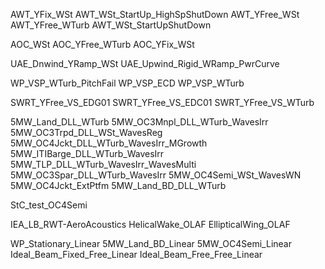 AWT_YFix_WSt
AWT_WSt_StartUp_HighSpShutDown
AWT_YFree_WSt
AWT_YFree_WTurb
AWT_WSt_StartUpShutDown

AOC_WSt
AOC_YFree_WTurb
AOC_YFix_WSt

UAE_Dnwind_YRamp_WSt
UAE_Upwind_Rigid_WRamp_PwrCurve

WP_VSP_WTurb_PitchFail
WP_VSP_ECD
WP_VSP_WTurb

SWRT_YFree_VS_EDG01
SWRT_YFree_VS_EDC01
SWRT_YFree_VS_WTurb

5MW_Land_DLL_WTurb
5MW_OC3Mnpl_DLL_WTurb_WavesIrr
5MW_OC3Trpd_DLL_WSt_WavesReg
5MW_OC4Jckt_DLL_WTurb_WavesIrr_MGrowth
5MW_ITIBarge_DLL_WTurb_WavesIrr
5MW_TLP_DLL_WTurb_WavesIrr_WavesMulti
5MW_OC3Spar_DLL_WTurb_WavesIrr
5MW_OC4Semi_WSt_WavesWN
5MW_OC4Jckt_ExtPtfm
5MW_Land_BD_DLL_WTurb

StC_test_OC4Semi

IEA_LB_RWT-AeroAcoustics
HelicalWake_OLAF
EllipticalWing_OLAF

WP_Stationary_Linear
5MW_Land_BD_Linear
5MW_OC4Semi_Linear
Ideal_Beam_Fixed_Free_Linear
Ideal_Beam_Free_Free_Linear
